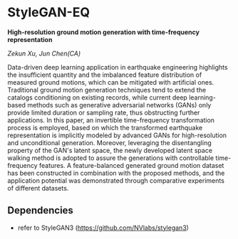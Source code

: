 # StyleGAN-EQ
**High-resolution ground motion generation with time-frequency representation**

*Zekun Xu, Jun Chen(CA)*

Data-driven deep learning application in earthquake engineering highlights the insufficient quantity and the imbalanced feature distribution of measured ground motions, which can be mitigated with artificial ones. Traditional ground motion generation techniques tend to extend the catalogs conditioning on existing records, while current deep learning-based methods such as generative adversarial networks (GANs) only provide limited duration or sampling rate, thus obstructing further applications. In this paper, an invertible time-frequency transformation process is employed, based on which the transformed earthquake representation is implicitly modeled by advanced GANs for high-resolution and unconditional generation. Moreover, leveraging the disentangling property of the GAN's latent space, the newly developed latent space walking method is adopted to assure the generations with controllable time-frequency features. A feature-balanced generated ground motion dataset has been constructed in combination with the proposed methods, and the application potential was demonstrated through comparative experiments of different datasets.

## Dependencies
- refer to StyleGAN3 (https://github.com/NVlabs/stylegan3)
